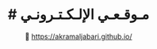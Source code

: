 <h1 align="center"># مـوقـعـي الإلـكـتـرونـي</h1>
<p align="center">
  🔗 <a href="https://akramaljabari.github.io/">https://akramaljabari.github.io/</a>
</p>

